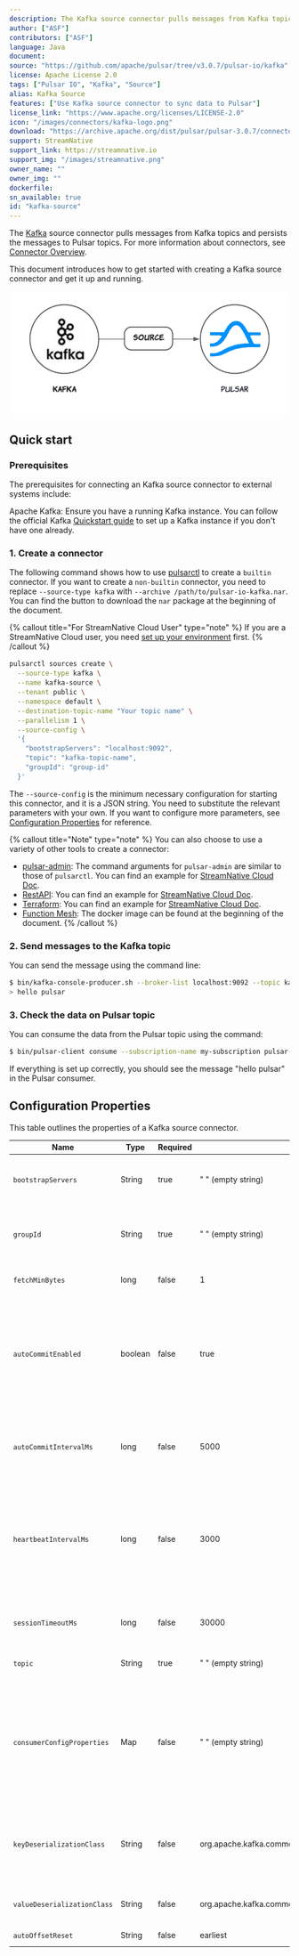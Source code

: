 ```yaml
---
description: The Kafka source connector pulls messages from Kafka topics and persists the messages to Pulsar topics.
author: ["ASF"]
contributors: ["ASF"]
language: Java
document:
source: "https://github.com/apache/pulsar/tree/v3.0.7/pulsar-io/kafka"
license: Apache License 2.0
tags: ["Pulsar IO", "Kafka", "Source"]
alias: Kafka Source
features: ["Use Kafka source connector to sync data to Pulsar"]
license_link: "https://www.apache.org/licenses/LICENSE-2.0"
icon: "/images/connectors/kafka-logo.png"
download: "https://archive.apache.org/dist/pulsar/pulsar-3.0.7/connectors/pulsar-io-kafka-3.0.7.nar"
support: StreamNative
support_link: https://streamnative.io
support_img: "/images/streamnative.png"
owner_name: ""
owner_img: ""
dockerfile: 
sn_available: true
id: "kafka-source"
---
```


The [Kafka](https://kafka.apache.org/) source connector pulls messages from Kafka topics and persists the messages to Pulsar topics. For more information about connectors, see [Connector Overview](https://docs.streamnative.io/docs/connector-overview).

This document introduces how to get started with creating a Kafka source connector and get it up and running.

![](/images/connectors/kafka-source.png)

## Quick start

### Prerequisites

The prerequisites for connecting an Kafka source connector to external systems include:

Apache Kafka: Ensure you have a running Kafka instance. You can follow the official Kafka [Quickstart guide](https://kafka.apache.org/quickstart) to set up a Kafka instance if you don't have one already.

### 1. Create a connector

The following command shows how to use [pulsarctl](https://github.com/streamnative/pulsarctl) to create a `builtin` connector. If you want to create a `non-builtin` connector,
you need to replace `--source-type kafka` with `--archive /path/to/pulsar-io-kafka.nar`. You can find the button to download the `nar` package at the beginning of the document.

{% callout title="For StreamNative Cloud User" type="note" %}
If you are a StreamNative Cloud user, you need [set up your environment](https://docs.streamnative.io/docs/connector-setup) first.
{% /callout %}

```bash
pulsarctl sources create \
  --source-type kafka \
  --name kafka-source \
  --tenant public \
  --namespace default \
  --destination-topic-name "Your topic name" \
  --parallelism 1 \
  --source-config \
  '{
    "bootstrapServers": "localhost:9092",
    "topic": "kafka-topic-name",
    "groupId": "group-id"
  }'
```

The `--source-config` is the minimum necessary configuration for starting this connector, and it is a JSON string. You need to substitute the relevant parameters with your own.
If you want to configure more parameters, see [Configuration Properties](#configuration-properties) for reference.

{% callout title="Note" type="note" %}
You can also choose to use a variety of other tools to create a connector:
- [pulsar-admin](https://pulsar.apache.org/docs/3.1.x/io-use/): The command arguments for `pulsar-admin` are similar to those of `pulsarctl`. You can find an example for [StreamNative Cloud Doc](https://docs.streamnative.io/docs/connector-create#create-a-built-in-connector ).
- [RestAPI](https://pulsar.apache.org/sink-rest-api/?version=3.1.1): You can find an example for [StreamNative Cloud Doc](https://docs.streamnative.io/docs/connector-create#create-a-built-in-connector).
- [Terraform](https://github.com/hashicorp/terraform): You can find an example for [StreamNative Cloud Doc](https://docs.streamnative.io/docs/connector-create#create-a-built-in-connector).
- [Function Mesh](https://functionmesh.io/docs/connectors/run-connector): The docker image can be found at the beginning of the document.
{% /callout %}

### 2. Send messages to the Kafka topic

You can send the message using the command line:
```sh
$ bin/kafka-console-producer.sh --broker-list localhost:9092 --topic kafka-topic-name
> hello pulsar
```

### 3. Check the data on Pulsar topic

You can consume the data from the Pulsar topic using the command:
```sh
$ bin/pulsar-client consume --subscription-name my-subscription pulsar-topic-name -n 0
```

If everything is set up correctly, you should see the message "hello pulsar" in the Pulsar consumer.

## Configuration Properties

This table outlines the properties of a Kafka source connector.

| Name | Type| Required | Default | Description 
|------|----------|---------|-------------|-------------|
|  `bootstrapServers` |String| true | " " (empty string) | A comma-separated list of host and port pairs for establishing the initial connection to the Kafka cluster. |
| `groupId` |String| true | " " (empty string) | A unique string that identifies the group of consumer processes to which this consumer belongs. |
| `fetchMinBytes` | long|false | 1 | The minimum byte expected for each fetch response. |
| `autoCommitEnabled` | boolean |false | true | If set to true, the consumer's offset is periodically committed in the background.<br/><br/> This committed offset is used when the process fails as the position from which a new consumer begins. |
| `autoCommitIntervalMs` | long|false | 5000 | The frequency in milliseconds that the consumer offsets are auto-committed to Kafka if `autoCommitEnabled` is set to true. |
| `heartbeatIntervalMs` | long| false | 3000 | The interval between heartbeats to the consumer when using Kafka's group management facilities. <br/><br/>**Note: `heartbeatIntervalMs` must be smaller than `sessionTimeoutMs`**.|
| `sessionTimeoutMs` | long|false | 30000 | The timeout used to detect consumer failures when using Kafka's group management facility. |
| `topic` | String|true | " " (empty string)| The Kafka topic that sends messages to Pulsar. |
|  `consumerConfigProperties` | Map| false | " " (empty string) | The consumer configuration properties to be passed to consumers. <br/><br/>**Note: other properties specified in the connector configuration file take precedence over this configuration**. |
| `keyDeserializationClass` | String|false | org.apache.kafka.common.serialization.StringDeserializer | The deserializer class for Kafka consumers to deserialize keys.<br/> The deserializer is set by a specific implementation of [`KafkaAbstractSource`](https://github.com/apache/pulsar/blob/master/pulsar-io/kafka/src/main/java/org/apache/pulsar/io/kafka/KafkaAbstractSource.java).
| `valueDeserializationClass` | String|false | org.apache.kafka.common.serialization.ByteArrayDeserializer | The deserializer class for Kafka consumers to deserialize values.
| `autoOffsetReset` | String | false | earliest | The default offset reset policy. |